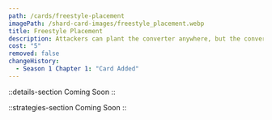 ```yaml
---
path: /cards/freestyle-placement
imagePath: /shard-card-images/freestyle_placement.webp
title: Freestyle Placement
description: Attackers can plant the converter anywhere, but the converting time +40s.
cost: "5"
removed: false
changeHistory:
  - Season 1 Chapter 1: "Card Added"
---
```


::details-section
Coming Soon
::

::strategies-section
Coming Soon
::
